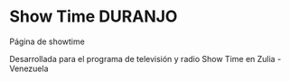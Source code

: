 Show Time DURANJO
=================

Página de showtime

Desarrollada para el programa de televisión y radio Show Time en Zulia - Venezuela
